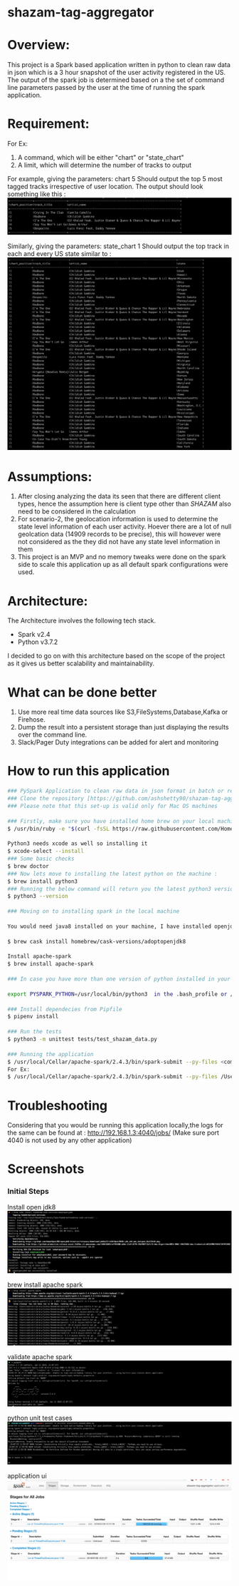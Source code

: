 # shazam-tag-aggregator

# Overview:
This project is a Spark based application written in python to clean raw data in json which is a 3 hour snapshot of the user activity registered in the US. The output of the spark job is determined based on a the set of command line parameters passed by the user at the time of running the spark application. 

# Requirement:

For Ex: 
1. A command, which will be either "chart" or "state_chart"
2. A limit, which will determine the number of tracks to output

For example, giving the parameters:
chart 5
Should output the top 5 most tagged tracks irrespective of user location. The output should
look something like this :
![GLOBAL CHARTS](https://github.com/ashshetty90/shazam-tag-aggregator/blob/master/images/chart_global.png)

Similarly, giving the parameters:
state_chart 1
Should output the top track in each and every US state similar to :
![STATE CHARTS](https://github.com/ashshetty90/shazam-tag-aggregator/blob/master/images/chart_state.png)

# Assumptions:

1) After closing analyzing the data its seen that there are different client types, hence the assumption here is client type other than *SHAZAM* also need to be considered in the calculation
2) For scenario-2, the geolocation information is used to determine the state level information of each user activity. Hoever there are a lot of null geolcation data (14909 records to be precise), this will however were not considered as the they did not have any state level information in them
3) This project is an MVP and no memory tweaks were done on the spark side to scale this application up as all default spark configurations were used.

# Architecture:
The Architecture involves the following tech stack.
- Spark v2.4
- Python v3.7.2

I decided to go on with this architecture based on the scope of the project as it gives us better scalability and maintainability.

# What can be done better

1) Use more real time data sources like S3,FileSystems,Database,Kafka or Firehose.
2) Dump the result into a persistent storage than just displaying the results over the command line.
3) Slack/Pager Duty integrations can be added for alert and monitoring

# How to run this application
```sh
### PySpark Application to clean raw data in json format in batch or realtime mode
### Clone the repository [https://github.com/ashshetty90/shazam-tag-aggregator.git]
### Please note that this set-up is valid only for Mac OS machines

### Firstly, make sure you have installed home brew on your local machine . If not please use the below command to install it:
$ /usr/bin/ruby -e "$(curl -fsSL https://raw.githubusercontent.com/Homebrew/install/master/install)"

Python3 needs xcode as well so installing it
$ xcode-select --install
### Some basic checks
$ brew doctor
### Now lets move to installing the latest python on the machine :
$ brew install python3
### Running the below command will return you the latest python3 version
$ python3 --version 

### Moving on to installing spark in the local machine 

You would need java8 installed on your machine, I have installed openjdk8 using:

$ brew cask install homebrew/cask-versions/adoptopenjdk8

Install apache-spark
$ brew install apache-spark

### In case you have more than one version of python installed in your machine, make sure you enforce python3 as the default python version for your py-spark applications by adding :

export PYSPARK_PYTHON=/usr/local/bin/python3  in the .bash_profile or /usr/local/Cellar/apache-spark/2.4.3/libexec/conf/spark-env.sh.template (Or spark-env.sh whichever is available)

### Install dependecies from Pipfile
$ pipenv install

### Run the tests
$ python3 -m unittest tests/test_shazam_data.py

### Running the application
$ /usr/local/Cellar/apache-spark/2.4.3/bin/spark-submit --py-files <complete path to the driver.py file>/driver.py <complete path to the driver.py file>/driver.py <chart type 'chart' or 'state_chart'> <no of records ot be displayed> <complete path to the raw json file>/shazamtagdata.json
For Ex:
$ /usr/local/Cellar/apache-spark/2.4.3/bin/spark-submit --py-files /User/Workspace/app/driver.py /User/Workspace/app/driver.py chart 10 /User/Workspace/app/raw_json/shazamtagdata.json

```
# Troubleshooting
Considering that you would be running this application locally,the logs for the same can be found at :
http://192.168.1.3:4040/jobs/
(Make sure port 4040 is not used by any other application)

# Screenshots
### Initial Steps
Install open jdk8
![BREW_INSTALL_OPENJDK](https://github.com/ashshetty90/shazam-tag-aggregator/blob/master/images/opne-jdk-install.png "INSTALL OPENJDK")

brew install apache spark
![BREW_INSTALL_APACHESPARK](https://github.com/ashshetty90/shazam-tag-aggregator/blob/master/images/install-apache-spark.png "BREW INSTALL APACHE SPARK")

validate apache spark
![VALIDATE_APACHESPARK](https://github.com/ashshetty90/shazam-tag-aggregator/blob/master/images/spark-installed.png "VALIDATE APACHE SPARK")

python unit test cases
![PYTHON_UNITTESTCASES](https://github.com/ashshetty90/shazam-tag-aggregator/blob/master/images/unit-test-cases.png "PYTHON_UNITTESTCASES")

application ui
![SPARK LOCAL UI](https://github.com/ashshetty90/shazam-tag-aggregator/blob/master/images/spark_local_ui.png "SPARK LOCAL UI")





